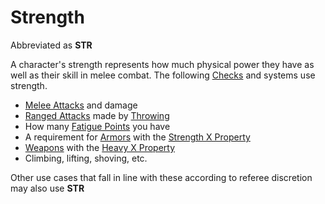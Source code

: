 # Strength

Abbreviated as **STR**

A character's strength represents how much physical power they have as well as their skill in melee combat. The following [Checks](../../Game%20Procedures/Check.md) and systems use strength.

- [Melee Attacks](../../Game%20Procedures/Melee%20Attack.md) and damage
- [Ranged Attacks](../../Game%20Procedures/Ranged%20Attack.md) made by [Throwing](../../Items/Individual%20Item%20Cards/Weapons/Weapon%20Properties/Thrown%20Property.md)
- How many [Fatigue Points](../Derived%20Statistics/Fatigue%20Points.md) you have
- A requirement for [Armors](../../Items/Armor.md) with the [Strength X Property](../../Items/Individual%20Item%20Cards/Armors/Armor%20Properties/Strength%20X%20Property.md)
- [Weapons](../../Items/Weapons.md) with the [Heavy X Property](../../Items/Individual%20Item%20Cards/Weapons/Weapon%20Properties/Heavy%20X%20Property.md)
- Climbing, lifting, shoving, etc.

Other use cases that fall in line with these according to referee discretion may also use **STR**
